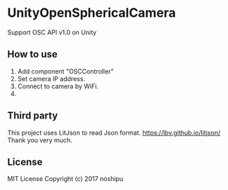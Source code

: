 # UnityOpenSphericalCamera
Support OSC API v1.0 on Unity

## How to use
1. Add component "OSCController"
2. Set camera IP address.
3. Connect to camera by WiFi.
4. 

## Third party
This project uses LitJson to read Json format. https://lbv.github.io/litjson/ Thank you very much.

## License
MIT License
Copyright (c) 2017 noshipu